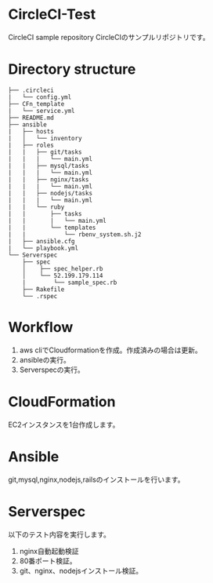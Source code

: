 # CircleCI-Test
CircleCI sample repository
CircleCIのサンプルリポジトリです。

# Directory structure
```
├── .circleci
|   └── config.yml
├── CFn_template
|   └── service.yml
├── README.md
├── ansible
|   ├── hosts
|   │   └── inventory  
|   ├── roles
|   |   ├── git/tasks
|   |   |   └── main.yml
|   |   ├── mysql/tasks
|   |   |   └── main.yml
|   |   ├── nginx/tasks
|   |   |   └── main.yml
|   |   ├── nodejs/tasks
|   |   |   └── main.yml
|   |   └── ruby
|   |       ├── tasks
|   |       |   └── main.yml
|   |       └── templates
|   |           └── rbenv_system.sh.j2
|   ├── ansible.cfg
|   └── playbook.yml
└── Serverspec
    ├── spec
    │    ├── spec_helper.rb
    │    └── 52.199.179.114   
    |        └── sample_spec.rb
    ├── Rakefile
    └── .rspec 
```

# Workflow

1. aws cliでCloudformationを作成。作成済みの場合は更新。
2. ansibleの実行。
3. Serverspecの実行。

# CloudFormation

EC2インスタンスを1台作成します。

# Ansible

git,mysql,nginx,nodejs,railsのインストールを行います。

# Serverspec

以下のテスト内容を実行します。
1. nginx自動起動検証
2. 80番ポート検証。
3. git、nginx、nodejsインストール検証。

